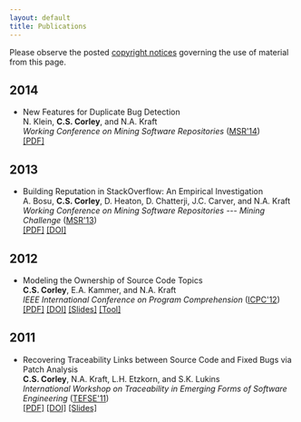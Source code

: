 ```yaml
---
layout: default
title: Publications
---
```


Please observe the posted [copyright notices](/copyright) governing the use of material from
this page.

2014
----

* New Features for Duplicate Bug Detection
    <br /> N. Klein, **C.S. Corley**, and N.A. Kraft
    <br />  *Working Conference on Mining Software Repositories* 
    ([MSR'14](http://2014.msrconf.org/))
    <br />
        [[PDF]](/publications/pdfs/Klein-etal_14.pdf)

2013
----
* Building Reputation in StackOverflow: An Empirical Investigation
    <br /> A. Bosu, **C.S. Corley**, D. Heaton, D. Chatterji, J.C. Carver, and N.A.
    Kraft
    <br /> *Working Conference on Mining Software Repositories --- Mining
    Challenge* ([MSR'13](http://2013.msrconf.org/))
    <br />
        [[PDF]](/publications/pdfs/Bosu-etal_13.pdf)
        [[DOI]](http://dx.doi.org/10.1109/msr.2013.6624013)

2012
----
* Modeling the Ownership of Source Code Topics
    <br /> **C.S. Corley**, E.A. Kammer, and N.A. Kraft
    <br /> *IEEE International Conference on Program Comprehension* ([ICPC'12](http://icpc12.sosy-lab.org/))
    <br />
        [[PDF]](http://software.eng.ua.edu/reports/SERG-2012-01)
        [[DOI]](http://dx.doi.org/10.1109/ICPC.2012.6240485)
        [[Slides]](https://speakerdeck.com/cscorley/modeling-the-ownership-of-source-code-topics)
        [[Tool]](https://github.com/software-eng-ua-edu/ohm/)


2011
----
* Recovering Traceability Links between Source Code and Fixed Bugs via Patch Analysis
    <br /> **C.S. Corley**, N.A. Kraft, L.H. Etzkorn, and S.K. Lukins
    <br /> *International Workshop on Traceability in Emerging Forms of Software
    Engineering* ([TEFSE'11](http://www.cs.wm.edu/semeru/tefse2011))
    <br />
        [[PDF]](/publications/pdfs/Corley-etal_11.pdf)
        [[DOI]](http://dx.doi.org/10.1145/1987856.1987863)
        [[Slides]](/_static/slides/tefse11.pdf)
